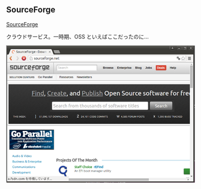 ## SourceForge
[SourceForge](http://sourceforge.net/)

クラウドサービス。一時期、OSS といえばここだったのに...

![SourceForge](./resources/sourceforge.png)
